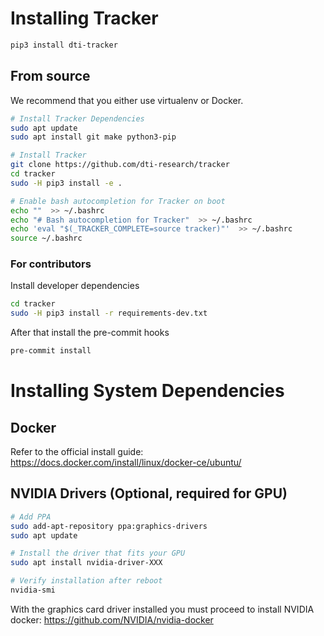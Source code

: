 # Installing Tracker

```bash
pip3 install dti-tracker
```

## From source

We recommend that you either use virtualenv or Docker.

```bash
# Install Tracker Dependencies
sudo apt update
sudo apt install git make python3-pip

# Install Tracker
git clone https://github.com/dti-research/tracker
cd tracker
sudo -H pip3 install -e .

# Enable bash autocompletion for Tracker on boot
echo ""  >> ~/.bashrc
echo "# Bash autocompletion for Tracker"  >> ~/.bashrc
echo 'eval "$(_TRACKER_COMPLETE=source tracker)"'  >> ~/.bashrc
source ~/.bashrc
```

### For contributors

Install developer dependencies

```bash
cd tracker
sudo -H pip3 install -r requirements-dev.txt
```
After that install the pre-commit hooks

```bash
pre-commit install
```

# Installing System Dependencies

## Docker

Refer to the official install guide: https://docs.docker.com/install/linux/docker-ce/ubuntu/

## NVIDIA Drivers (Optional, required for GPU)

```bash
# Add PPA
sudo add-apt-repository ppa:graphics-drivers
sudo apt update

# Install the driver that fits your GPU
sudo apt install nvidia-driver-XXX

# Verify installation after reboot
nvidia-smi
```

With the graphics card driver installed you must proceed to install NVIDIA docker: https://github.com/NVIDIA/nvidia-docker


